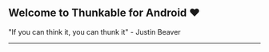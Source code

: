 ## Welcome to Thunkable for Android ❤

"If you can think it, you can thunk it" - Justin Beaver

---




